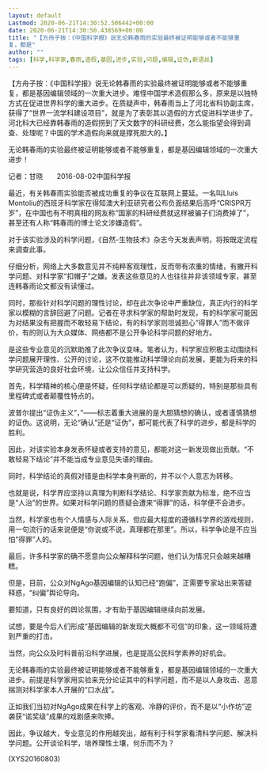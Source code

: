 ```yaml
---
layout: default
Lastmod: 2020-06-21T14:30:52.506442+00:00
date: 2020-06-21T14:30:50.438569+00:00
title: "【方舟子按：《中国科学报》说无论韩春雨的实验最终被证明能够或者不能够重
复，都是"
author: ""
tags: [科学,科学家,春雨,造假,基因,进步,实验,问题,编辑,证伪,新语丝]
---
```


【方舟子按：《中国科学报》说无论韩春雨的实验最终被证明能够或者不能够重复，都是基因编辑领域的一次重大进步。难怪中国学术造假那么多，原来是以独特方式在促进世界科学的重大进步。在质疑声中，韩春雨当上了河北省科协副主席，获得了“世界一流学科建设项目”，就是为了表彰其以造假的方式促进科学进步了。河北科大已经靠韩春雨的造假捞到了天文数字的科研经费，怎么能指望会得到调查、处理呢？中国的学术造假向来就是撑死胆大的。】

无论韩春雨的实验最终被证明能够或者不能够重复，都是基因编辑领域的一次重大进步！

记者：甘晓　　2016-08-02中国科学报

最近，有关韩春雨实验能否被成功重复的争议在互联网上蔓延。一名叫Lluis Montoliu的西班牙科学家在得知澳大利亚研究者公布负面结果后高呼“CRISPR万岁”，在中国也有不明真相的网友称“国家的科研经费就这样被骗子们消费掉了”，甚至还有人称“韩春雨的博士论文涉嫌造假”。

对于该实验涉及的科学问题，《自然-生物技术》杂志今天发表声明，将按既定流程来调查此事。

仔细分析，网络上大多数意见并不纯粹客观理性，反而带有浓重的情绪，有撇开科学问题、对科学家“扣帽子”之嫌。发表这些意见的人也往往并非该领域专家，甚至连韩春雨论文都没有读懂过。

同时，那些针对科学问题的理性讨论，却在此次争论中严重缺位，真正内行的科学家以模糊的言辞回避了问题。记者在寻求科学家的帮助时发现，有的科学家可能因为对结果没有把握而不敢轻易下结论，有的科学家则坦诚担心“得罪人”而不做评价，有的则认为大众媒体、网络都不是公开争论科学问题的好地方。

是这些专业意见的沉默助推了此次争议变味。笔者认为，科学家应积极主动围绕科学问题展开理性、公开的讨论，这不仅能推动科学理论向前发展，更能为将来的科学研究营造的良好社会环境，让公众信任并支持科学。

首先，科学精神的核心便是怀疑，任何科学结论都是可以质疑的，特别是那些具有里程碑式或者颠覆性特点的。

波普尔提出“证伪主义”，”——标志着重大进展的是大胆猜想的确认，或者谨慎猜想的证伪。这说明，无论“确认”还是“证伪”，都可能代表了科学的进步，都是科学的胜利。

因此，对该实验本身发表怀疑或者支持的意见，都能对这一新发现做出贡献。“不敢轻易下结论”并不能当成专业意见失语的理由。

同时，科学结论的真假对错是由科学本身判断的，并不以个人意志为转移。

也就是说，科学界应坚持以真理为判断科学结论、科学家贡献为标准，绝不应当是“人治”的世界。如果对科学问题的质疑会遭来“得罪”的话，科学便不会进步。

当然，科学家也有个人情感与人际关系，但应最大程度的遵循科学界的游戏规则，用一句流行的话来说便是“你说或不说，真理都在那里”。所以，科学争论是不应当怕“得罪”人的。

最后，许多科学家的确不愿意向公众解释科学问题，他们认为情况只会越来越糟糕。

但是，目前，公众对NgAgo基因编辑的认知已经“跑偏”，正需要专家站出来答疑释惑，“纠偏”舆论导向。

要知道，只有良好的舆论氛围，才有助于基因编辑继续向前发展。

试想，要是今后人们形成“基因编辑的新发现大概都不可信”的印象，这一领域将遭到严重的打击。

当然，向公众及时科普前沿科学进展，也是提高公民科学素养的好机会。

无论韩春雨的实验最终被证明能够或者不能够重复，都是基因编辑领域的一次重大进步。前提是科学家用实验来充分论证其中的科学问题，而不是以人身攻击、恶意揣测对科学家本人开展的“口水战”。

正如我们当初对NgAgo成果在科学上的客观、冷静的评价，而不是以“小作坊”逆袭获“诺奖级”成果的戏剧感来吹捧。

因此，争议越大，专业意见的作用越突出，越有利于科学家看清科学问题、解决科学问题。公开谈论科学，培养理性土壤，何乐而不为？

(XYS20160803)

